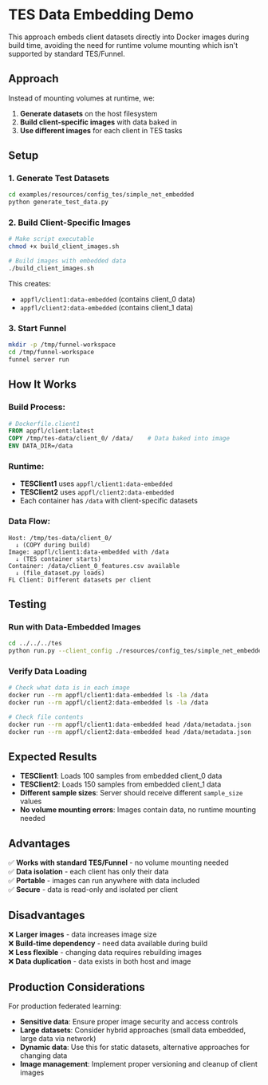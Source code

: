 # TES Data Embedding Demo

This approach embeds client datasets directly into Docker images during build time, avoiding the need for runtime volume mounting which isn't supported by standard TES/Funnel.

## Approach

Instead of mounting volumes at runtime, we:
1. **Generate datasets** on the host filesystem  
2. **Build client-specific images** with data baked in
3. **Use different images** for each client in TES tasks

## Setup

### 1. Generate Test Datasets
```bash
cd examples/resources/config_tes/simple_net_embedded
python generate_test_data.py
```

### 2. Build Client-Specific Images
```bash
# Make script executable
chmod +x build_client_images.sh

# Build images with embedded data
./build_client_images.sh
```

This creates:
- `appfl/client1:data-embedded` (contains client_0 data)
- `appfl/client2:data-embedded` (contains client_1 data)

### 3. Start Funnel
```bash
mkdir -p /tmp/funnel-workspace
cd /tmp/funnel-workspace
funnel server run
```

## How It Works

### Build Process:
```dockerfile
# Dockerfile.client1
FROM appfl/client:latest
COPY /tmp/tes-data/client_0/ /data/    # Data baked into image
ENV DATA_DIR=/data
```

### Runtime:
- **TESClient1** uses `appfl/client1:data-embedded` 
- **TESClient2** uses `appfl/client2:data-embedded`
- Each container has `/data` with client-specific datasets

### Data Flow:
```
Host: /tmp/tes-data/client_0/  
  ↓ (COPY during build)
Image: appfl/client1:data-embedded with /data
  ↓ (TES container starts)  
Container: /data/client_0_features.csv available
  ↓ (file_dataset.py loads)
FL Client: Different datasets per client
```

## Testing

### Run with Data-Embedded Images
```bash
cd ../../../tes
python run.py --client_config ./resources/config_tes/simple_net_embedded/clients.yaml
```

### Verify Data Loading
```bash
# Check what data is in each image
docker run --rm appfl/client1:data-embedded ls -la /data
docker run --rm appfl/client2:data-embedded ls -la /data

# Check file contents
docker run --rm appfl/client1:data-embedded head /data/metadata.json
docker run --rm appfl/client2:data-embedded head /data/metadata.json
```

## Expected Results

- **TESClient1**: Loads 100 samples from embedded client_0 data
- **TESClient2**: Loads 150 samples from embedded client_1 data  
- **Different sample sizes**: Server should receive different `sample_size` values
- **No volume mounting errors**: Images contain data, no runtime mounting needed

## Advantages

✅ **Works with standard TES/Funnel** - no volume mounting needed  
✅ **Data isolation** - each client has only their data  
✅ **Portable** - images can run anywhere with data included  
✅ **Secure** - data is read-only and isolated per client  

## Disadvantages  

❌ **Larger images** - data increases image size  
❌ **Build-time dependency** - need data available during build  
❌ **Less flexible** - changing data requires rebuilding images  
❌ **Data duplication** - data exists in both host and image  

## Production Considerations

For production federated learning:
- **Sensitive data**: Ensure proper image security and access controls
- **Large datasets**: Consider hybrid approaches (small data embedded, large data via network)
- **Dynamic data**: Use this for static datasets, alternative approaches for changing data
- **Image management**: Implement proper versioning and cleanup of client images